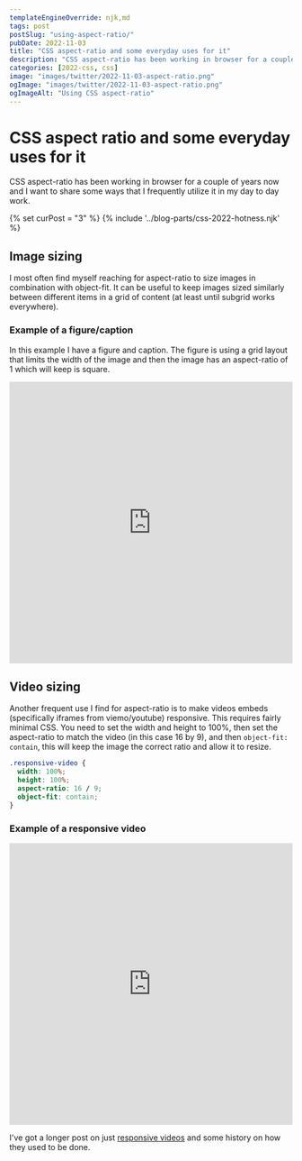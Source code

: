 ```yaml
---
templateEngineOverride: njk,md
tags: post
postSlug: "using-aspect-ratio/"
pubDate: 2022-11-03
title: "CSS aspect-ratio and some everyday uses for it"
description: "CSS aspect-ratio has been working in browser for a couple of years now and I want to share some ways that I frequently utilize it in my day to day work."
categories: [2022-css, css]
image: "images/twitter/2022-11-03-aspect-ratio.png"
ogImage: "images/twitter/2022-11-03-aspect-ratio.png"
ogImageAlt: "Using CSS aspect-ratio"
---
```


# CSS aspect ratio and some everyday uses for it

CSS aspect-ratio has been working in browser for a couple of years now and I want to share some ways that I frequently utilize it in my day to day work.

{% set curPost = "3" %}
{% include '../blog-parts/css-2022-hotness.njk' %}

## Image sizing

I most often find myself reaching for aspect-ratio to size images in combination with object-fit. It can be useful to keep images sized similarly between different items in a grid of content (at least until subgrid works everywhere).

### Example of a figure/caption

In this example I have a figure and caption. The figure is using a grid layout that limits the width of the image and then the image has an aspect-ratio of 1 which will keep is square.

<iframe height="500" style="width: 100%;" scrolling="no" title="Aspect ratio with images" src="https://codepen.io/craigwfox/embed/mdKEVKL?default-tab=result&theme-id=dark" frameborder="no" loading="lazy" allowtransparency="true" allowfullscreen="true">
  See the Pen <a href="https://codepen.io/craigwfox/pen/mdKEVKL">
  Aspect ratio with images</a> by Craig Fox (<a href="https://codepen.io/craigwfox">@craigwfox</a>)
  on <a href="https://codepen.io">CodePen</a>.
</iframe>

## Video sizing

Another frequent use I find for aspect-ratio is to make videos embeds (specifically iframes from viemo/youtube) responsive. This requires fairly minimal CSS. You need to set the width and height to 100%, then set the aspect-ratio to match the video (in this case 16 by 9), and then `object-fit: contain`, this will keep the image the correct ratio and allow it to resize.

```css
.responsive-video {
  width: 100%;
  height: 100%;
  aspect-ratio: 16 / 9;
  object-fit: contain;
}
```

### Example of a responsive video

<iframe style="width: 100%;" scrolling="no" title="Responsive video" src="https://codepen.io/craigwfox/embed/qBVRXJZ?default-tab=html%2Cresult" loading="lazy" allowtransparency="true" allowfullscreen="true" height="500" frameborder="no">
  See the Pen <a href="https://codepen.io/craigwfox/pen/qBVRXJZ">
  Responsive video</a> by Craig Fox (<a href="https://codepen.io/craigwfox">@craigwfox</a>)
  on <a href="https://codepen.io">CodePen</a>.
</iframe>

I've got a longer post on just [responsive videos](https://craigwfox.com/posts/responsive-video-embeds/) and some history on how they used to be done.

